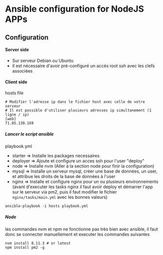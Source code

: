 # Ansible configuration for NodeJS APPs
## Configuration
#### Server side
- Sur serveur Debian ou Ubuntu
- Il est nécessaire d'avoir pré-configuré un accés root ssh avec les clefs associées

#### Client side
hosts file
```
# Modifier l'adresse ip dans le fichier host avec celle de votre serveur
# Il est possible d'utiliser plusieurs adresses ip simultanement (1 ligne / ip)
[web]
71.85.130.169
```

##### Lancer le script ansible
playbook.yml
- starter => Installe les packages necessaires
- deployer => Ajoute et configure un acces ssh pour l'user "deploy"
- node => Installe nvm (Aller à la section node pour finir la configuration)
- mysql => Installe un serveur mysql, créer une base de données, un user, et attribue les droits de la base de données à l'user 
- nginx => Installe et configure nginx pour un ou plusieurs environnements (avant d'executer les tasks nginx il faut avoir deploy et démarrer l'app sur le serveur via pm2, puis il faut modifier le fichier `nginx/tasks/main.yml` avec les bonnes valeurs)
```shell
ansible-playbook -i hosts playbook.yml
```
##### Node
les commandes nvm et npm ne fonctionne pas très bien avec ansible, il faut donc se connecter manuellement et executer les commandes suivantes
```shell
nvm install 8.11.3 # or latest
npm install pm2 -g
```

<!-- client_max_body_size 2M; -->